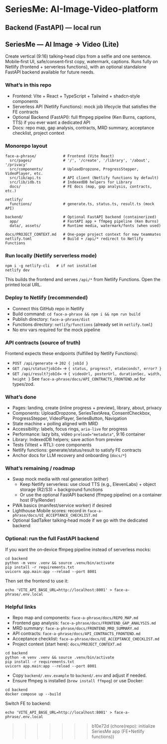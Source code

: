 # SeriesMe: AI-Image-Video-platform

## Backend (FastAPI) — local run
## SeriesMe — AI Image → Video (Lite)

Create vertical (9:16) talking‑head clips from a selfie and one sentence. Mobile‑first UI, safe/consent‑first copy, watermark, captions. Runs fully on Netlify (frontend + serverless functions), with an optional standalone FastAPI backend available for future needs.

### What’s in this repo
- Frontend: Vite + React + TypeScript + Tailwind + shadcn‑style components
- Serverless API (Netlify Functions): mock job lifecycle that satisfies the FE contracts
- Optional Backend (FastAPI): full ffmpeg pipeline (Ken Burns, captions, TTS) if you ever want a dedicated API
- Docs: repo map, gap analysis, contracts, MRD summary, acceptance checklist, project context

### Monorepo layout
```
face-a-phrase/            # Frontend (Vite React)
  src/pages/              # '/', '/create', '/library', '/about', '/privacy'
  src/components/         # UploadDropzone, ProgressStepper, VideoPlayer, etc.
  src/lib/api.ts          # API client (Netlify functions by default)
  src/lib/idb.ts          # IndexedDB helpers for Library
  docs/                   # FE docs (map, gap analysis, contracts, etc.)

netlify/
  functions/              # generate.ts, status.ts, result.ts (mock API)

backend/                  # Optional FastAPI backend (containerized)
  app/                    # FastAPI app + ffmpeg pipeline (Ken Burns)
  data/, assets/          # Runtime media, watermark/fonts (when used)

docs/PROJECT_CONTEXT.md   # One‑page project context for new teammates
netlify.toml              # Build + /api/* redirect to Netlify Functions
```

### Run locally (Netlify serverless mode)
```
npm i -g netlify-cli   # if not installed
netlify dev
```
This builds the frontend and serves `/api/*` from Netlify Functions. Open the printed local URL.

### Deploy to Netlify (recommended)
- Connect this GitHub repo in Netlify
- Build command: `cd face-a-phrase && npm i && npm run build`
- Publish directory: `face-a-phrase/dist`
- Functions directory: `netlify/functions` (already set in `netlify.toml`)
- No env vars required for the mock pipeline

### API contracts (source of truth)
Frontend expects these endpoints (fulfilled by Netlify Functions):
- `POST /api/generate` → `202 { jobId }`
- `GET /api/status?jobId=` → `{ status, progress?, etaSeconds?, error? }`
- `GET /api/result?jobId=` → `{ videoUrl, posterUrl, durationSec, width, height }`
See `face-a-phrase/docs/API_CONTRACTS_FRONTEND.md` for types/zod.

### What’s done
- Pages: landing, create (inline progress + preview), library, about, privacy
- Components: UploadDropzone, SeriesTextArea, ConsentCheckbox, ProgressStepper, VideoPlayer, SeriesButton, Navigation
- State machine + polling aligned with MRD
- Accessibility: labels, focus rings, `aria-live` for progress
- Performance: lazy bits, video `preload="metadata"`, 9:16 container
- Library: IndexedDB helpers; save action from preview
- Tests (Vitest + RTL): core components
- Netlify functions: generate/status/result to satisfy FE contracts
- Anchor docs for LLM recovery and onboarding (`docs/*`)

### What’s remaining / roadmap
- Swap mock media with real generation (either)
  - Keep Netlify serverless: use cloud TTS (e.g., ElevenLabs) + object storage (R2/S3) + background functions
  - Or use the optional FastAPI backend (ffmpeg pipeline) on a container host (Fly/Render)
- PWA basics (manifest/service worker) if desired
- Lighthouse Mobile scores: record in `face-a-phrase/docs/UI_ACCEPTANCE_CHECKLIST.md`
- Optional SadTalker talking‑head mode if we go with the dedicated backend

### Optional: run the full FastAPI backend
If you want the on‑device ffmpeg pipeline instead of serverless mocks:
```
cd backend
python -m venv .venv && source .venv/bin/activate
pip install -r requirements.txt
uvicorn app.main:app --reload --port 8001
```
Then set the frontend to use it:
```
echo 'VITE_API_BASE_URL=http://localhost:8001' > face-a-phrase/.env.local
```

### Helpful links
- Repo map and components: `face-a-phrase/docs/REPO_MAP.md`
- Frontend gap analysis: `face-a-phrase/docs/FRONTEND_GAP_ANALYSIS.md`
- MRD summary: `face-a-phrase/docs/FRONTEND_MRD_SUMMARY.md`
- API contracts: `face-a-phrase/docs/API_CONTRACTS_FRONTEND.md`
- Acceptance checklist: `face-a-phrase/docs/UI_ACCEPTANCE_CHECKLIST.md`
- Project context (start here): `docs/PROJECT_CONTEXT.md`

```
cd backend
python -m venv .venv && source .venv/bin/activate
pip install -r requirements.txt
uvicorn app.main:app --reload --port 8001
```

- Copy `backend/.env.example` to `backend/.env` and adjust if needed.
- Ensure ffmpeg is installed (`brew install ffmpeg`) or use Docker:

```
cd backend
docker compose up --build
```

Switch FE to backend:

```
echo 'VITE_API_BASE_URL=http://localhost:8001' > face-a-phrase/.env.local
```

>>>>>>> b10e72d (chore(repo): initialize SeriesMe app (FE+Netlify functions))
